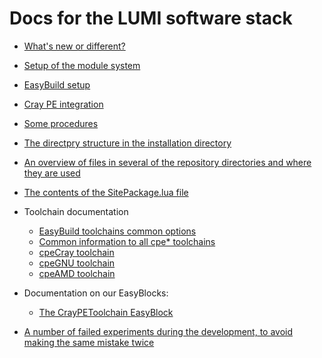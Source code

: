 # Docs for the LUMI software stack

  * [What's new or different?](whats_new.md)

  * [Setup of the module system](module_setup.md)
  * [EasyBuild setup](easybuild_setup.md)
  * [Cray PE integration](CrayPE_integration.md)
  * [Some procedures](procedures.md)
  * [The directpry structure in the installation directory](directory_structure.md)
  * [An overview of files in several of the repository directories and where they
    are used](files_used.md)
  * [The contents of the SitePackage.lua file](SitePackage.md)

  * Toolchain documentation
      * [EasyBuild toolchains common options](Toolchains/toolchain_common.md)
      * [Common information to all cpe* toolchains](Toolchains/toolchain_cpe_common.md)
      * [cpeCray toolchain](Toolchains/cpeCray.md)
      * [cpeGNU toolchain](Toolchains/cpeGNU.md)
      * [cpeAMD toolchain](Toolchains/cpeAMD.md)

  * Documentation on our EasyBlocks:
      * [The CrayPEToolchain EasyBlock](CraPEToolchain.md)

  * [A number of failed experiments during the development, to avoid making the
    same mistake twice](failed_experiments.md)

